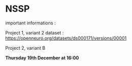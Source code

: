 # NSSP

important informations :

Project 1, variant 2
dataset : https://openneuro.org/datasets/ds000171/versions/00001

Project 2, variant B

<p color = red><b>Thursday 19th December at 16:00</b></p>

